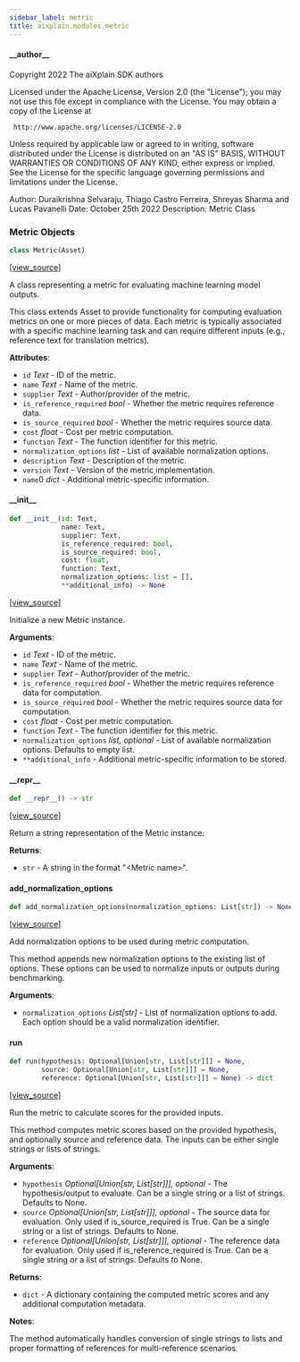 ```yaml
---
sidebar_label: metric
title: aixplain.modules.metric
---
```


#### \_\_author\_\_

Copyright 2022 The aiXplain SDK authors

Licensed under the Apache License, Version 2.0 (the &quot;License&quot;);
you may not use this file except in compliance with the License.
You may obtain a copy of the License at

     http://www.apache.org/licenses/LICENSE-2.0

Unless required by applicable law or agreed to in writing, software
distributed under the License is distributed on an &quot;AS IS&quot; BASIS,
WITHOUT WARRANTIES OR CONDITIONS OF ANY KIND, either express or implied.
See the License for the specific language governing permissions and
limitations under the License.

Author: Duraikrishna Selvaraju, Thiago Castro Ferreira, Shreyas Sharma and Lucas Pavanelli
Date: October 25th 2022
Description:
    Metric Class

### Metric Objects

```python
class Metric(Asset)
```

[[view_source]](https://github.com/aixplain/aiXplain/blob/main/aixplain/modules/metric.py#L28)

A class representing a metric for evaluating machine learning model outputs.

This class extends Asset to provide functionality for computing evaluation metrics
on one or more pieces of data. Each metric is typically associated with a specific
machine learning task and can require different inputs (e.g., reference text for
translation metrics).

**Attributes**:

- `id` _Text_ - ID of the metric.
- `name` _Text_ - Name of the metric.
- `supplier` _Text_ - Author/provider of the metric.
- `is_reference_required` _bool_ - Whether the metric requires reference data.
- `is_source_required` _bool_ - Whether the metric requires source data.
- `cost` _float_ - Cost per metric computation.
- `function` _Text_ - The function identifier for this metric.
- `normalization_options` _list_ - List of available normalization options.
- `description` _Text_ - Description of the metric.
- `version` _Text_ - Version of the metric implementation.
- `name`0 _dict_ - Additional metric-specific information.

#### \_\_init\_\_

```python
def __init__(id: Text,
             name: Text,
             supplier: Text,
             is_reference_required: bool,
             is_source_required: bool,
             cost: float,
             function: Text,
             normalization_options: list = [],
             **additional_info) -> None
```

[[view_source]](https://github.com/aixplain/aiXplain/blob/main/aixplain/modules/metric.py#L50)

Initialize a new Metric instance.

**Arguments**:

- `id` _Text_ - ID of the metric.
- `name` _Text_ - Name of the metric.
- `supplier` _Text_ - Author/provider of the metric.
- `is_reference_required` _bool_ - Whether the metric requires reference data for computation.
- `is_source_required` _bool_ - Whether the metric requires source data for computation.
- `cost` _float_ - Cost per metric computation.
- `function` _Text_ - The function identifier for this metric.
- `normalization_options` _list, optional_ - List of available normalization options.
  Defaults to empty list.
- `**additional_info` - Additional metric-specific information to be stored.

#### \_\_repr\_\_

```python
def __repr__() -> str
```

[[view_source]](https://github.com/aixplain/aiXplain/blob/main/aixplain/modules/metric.py#L83)

Return a string representation of the Metric instance.

**Returns**:

- `str` - A string in the format &quot;&lt;Metric name&gt;&quot;.

#### add\_normalization\_options

```python
def add_normalization_options(normalization_options: List[str]) -> None
```

[[view_source]](https://github.com/aixplain/aiXplain/blob/main/aixplain/modules/metric.py#L91)

Add normalization options to be used during metric computation.

This method appends new normalization options to the existing list of options.
These options can be used to normalize inputs or outputs during benchmarking.

**Arguments**:

- `normalization_options` _List[str]_ - List of normalization options to add.
  Each option should be a valid normalization identifier.

#### run

```python
def run(hypothesis: Optional[Union[str, List[str]]] = None,
        source: Optional[Union[str, List[str]]] = None,
        reference: Optional[Union[str, List[str]]] = None) -> dict
```

[[view_source]](https://github.com/aixplain/aiXplain/blob/main/aixplain/modules/metric.py#L103)

Run the metric to calculate scores for the provided inputs.

This method computes metric scores based on the provided hypothesis, and optionally
source and reference data. The inputs can be either single strings or lists of strings.

**Arguments**:

- `hypothesis` _Optional[Union[str, List[str]]], optional_ - The hypothesis/output to evaluate.
  Can be a single string or a list of strings. Defaults to None.
- `source` _Optional[Union[str, List[str]]], optional_ - The source data for evaluation.
  Only used if is_source_required is True. Can be a single string or a list
  of strings. Defaults to None.
- `reference` _Optional[Union[str, List[str]]], optional_ - The reference data for evaluation.
  Only used if is_reference_required is True. Can be a single string or a list
  of strings. Defaults to None.
  

**Returns**:

- `dict` - A dictionary containing the computed metric scores and any additional
  computation metadata.
  

**Notes**:

  The method automatically handles conversion of single strings to lists and
  proper formatting of references for multi-reference scenarios.

